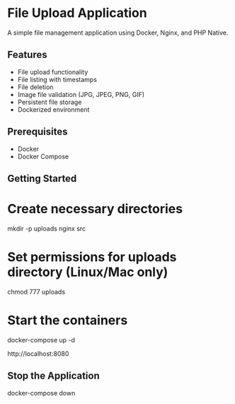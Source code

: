 # File Upload Application

A simple file management application using Docker, Nginx, and PHP Native.

## Features

- File upload functionality
- File listing with timestamps
- File deletion
- Image file validation (JPG, JPEG, PNG, GIF)
- Persistent file storage
- Dockerized environment

## Prerequisites

- Docker
- Docker Compose

## Getting Started

# Create necessary directories
mkdir -p uploads nginx src

# Set permissions for uploads directory (Linux/Mac only)
chmod 777 uploads

# Start the containers
docker-compose up -d

http://localhost:8080


## Stop the Application
docker-compose down

